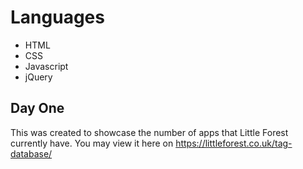 # Languages
- HTML
- CSS
- Javascript
- jQuery

Day One
--------------
This was created to showcase the number of apps that Little Forest currently have. You may view it here on https://littleforest.co.uk/tag-database/

